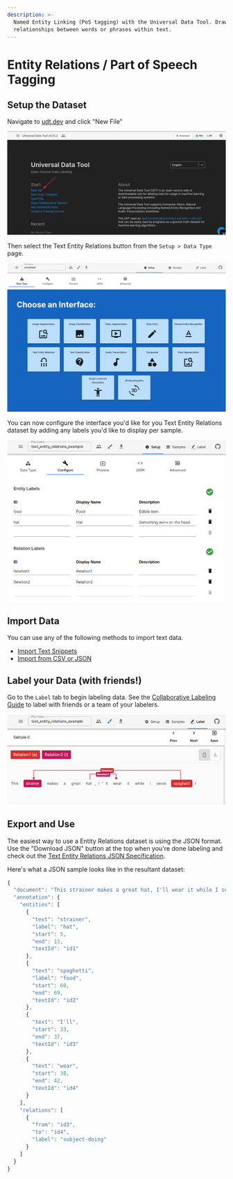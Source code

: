 ```yaml
---
description: >-
  Named Entity Linking (PoS tagging) with the Universal Data Tool. Draw
  relationships between words or phrases within text.
---
```


# Entity Relations / Part of Speech Tagging

## Setup the Dataset

Navigate to [udt.dev](https://udt.dev) and click "New File"

![Click &quot;New File&quot; on udt.dev](../.gitbook/assets/image%20%2815%29.png)

Then select the Text Entity Relations button from the `Setup > Data Type` page.

![Select Text Relations when choosing an interface](../.gitbook/assets/image%20%2822%29.png)

You can now configure the interface you'd like for you Text Entity Relations dataset by adding any labels you'd like to display per sample.

![Text Entity Relation Configuration](../.gitbook/assets/image%20%2865%29.png)

## Import Data

You can use any of the following methods to import text data.

* [Import Text Snippets](../importing-data/import-text-snippets.md)
* [Import from CSV or JSON](../importing-data/import-from-csv-or-json.md)

## Label your Data \(with friends!\)

Go to the `Label` tab to begin labeling data. See the [Collaborative Labeling Guide](../collaborative-labeling.md) to label with friends or a team of your labelers.

![Example of Text Entity Relations labeling](../.gitbook/assets/image%20%2856%29.png)

## Export and Use

The easiest way to use a Entity Relations dataset is using the JSON format. Use the "Download JSON" button at the top when you're done labeling and check out the [Text Entity Relations JSON Specification](https://github.com/UniversalDataTool/udt-format/blob/master/interfaces/text_entity_relations.md).

Here's what a JSON sample looks like in the resultant dataset:

```javascript
{
  "document": "This strainer makes a great hat, I'll wear it while I serve spaghetti!",
  "annotation": {
    "entities": [
      {
        "text": "strainer",
        "label": "hat",
        "start": 5,
        "end": 13,
        "textId": "id1"
      },
      {
        "text": "spaghetti",
        "label": "food",
        "start": 60,
        "end": 69,
        "textId": "id2"
      },
      {
        "text": "I'll",
        "start": 33,
        "end": 37,
        "textId": "id3"
      },
      {
        "text": "wear",
        "start": 38,
        "end": 42,
        "textId": "id4"
      }
    ],
    "relations": [
      {
        "from": "id3",
        "to": "id4",
        "label": "subject-doing"
      }
    ]
  }
}
```

